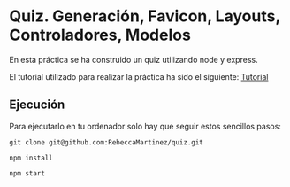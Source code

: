 # Quiz. Generación, Favicon, Layouts, Controladores, Modelos

En esta práctica se ha construido un quiz utilizando node y express.


El tutorial utilizado para realizar la práctica ha sido el siguiente: [Tutorial](https://github.com/crguezl/miriada-upm-dsnh5jsnode#m%C3%B3dulo-vi-el-proyecto-quiz-y-mvc)

## Ejecución

Para ejecutarlo en tu ordenador solo hay que seguir estos sencillos pasos:

```
git clone git@github.com:RebeccaMartinez/quiz.git
```

```
npm install
```

```
npm start
```


